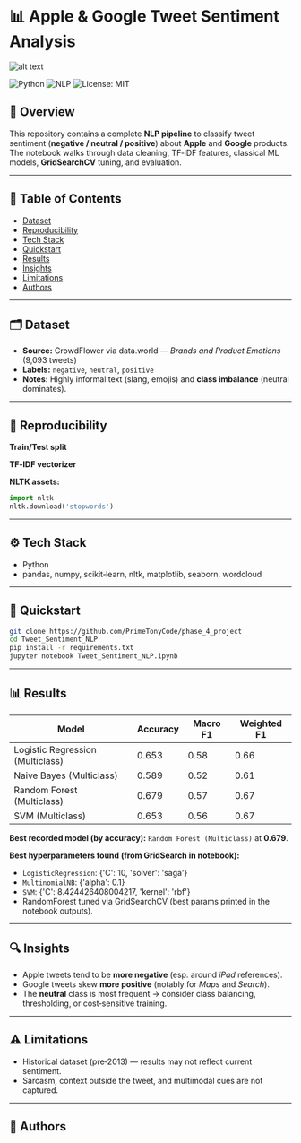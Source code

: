 
# 📊 Apple & Google Tweet Sentiment Analysis
![alt text](image.png)

![Python](https://img.shields.io/badge/Python-3.8%2B-blue)
![NLP](https://img.shields.io/badge/NLP-Sentiment%20Analysis-brightgreen)
![License: MIT](https://img.shields.io/badge/License-MIT-yellow)

## 📖 Overview
This repository contains a complete **NLP pipeline** to classify tweet sentiment (**negative / neutral / positive**) about **Apple** and **Google** products.
The notebook walks through data cleaning, TF‑IDF features, classical ML models, **GridSearchCV** tuning, and evaluation.

---

## 🧭 Table of Contents
- [Dataset](#-dataset)
- [Reproducibility](#-reproducibility)
- [Tech Stack](#-tech-stack)
- [Quickstart](#-quickstart)
- [Results](#-results)
- [Insights](#-insights)
- [Limitations](#️-limitations)
- [Authors](#-authors)

---

## 🗂️ Dataset
- **Source:** CrowdFlower via data.world — *Brands and Product Emotions* (9,093 tweets)
- **Labels:** `negative`, `neutral`, `positive`
- **Notes:** Highly informal text (slang, emojis) and **class imbalance** (neutral dominates).

---

## 🔁 Reproducibility

**Train/Test split** 

**TF‑IDF vectorizer**

**NLTK assets:**
```python
import nltk
nltk.download('stopwords')
```

---

## ⚙️ Tech Stack
- Python 
- pandas, numpy, scikit‑learn, nltk, matplotlib, seaborn, wordcloud

---

## 🚀 Quickstart
```bash
git clone https://github.com/PrimeTonyCode/phase_4_project
cd Tweet_Sentiment_NLP
pip install -r requirements.txt
jupyter notebook Tweet_Sentiment_NLP.ipynb
```

---

## 📊 Results
| Model | Accuracy | Macro F1 | Weighted F1 |
|-------|----------|----------|-------------|
| Logistic Regression (Multiclass) | 0.653 | 0.58 | 0.66 |
| Naive Bayes (Multiclass) | 0.589 | 0.52 | 0.61 |
| Random Forest (Multiclass) | 0.679 | 0.57 | 0.67 |
| SVM (Multiclass) | 0.653 | 0.56 | 0.67 |

**Best recorded model (by accuracy):** `Random Forest (Multiclass)` at **0.679**.

**Best hyperparameters found (from GridSearch in notebook):**
- `LogisticRegression`: {'C': 10, 'solver': 'saga'}
- `MultinomialNB`: {'alpha': 0.1}
- `SVM`: {'C': 8.424426408004217, 'kernel': 'rbf'}
- RandomForest tuned via GridSearchCV (best params printed in the notebook outputs).

---

## 🔍 Insights
- Apple tweets tend to be **more negative** (esp. around *iPad* references).
- Google tweets skew **more positive** (notably for *Maps* and *Search*).
- The **neutral** class is most frequent → consider class balancing, thresholding, or cost‑sensitive training.

---

## ⚠️ Limitations
- Historical dataset (pre‑2013) — results may not reflect current sentiment.
- Sarcasm, context outside the tweet, and multimodal cues are not captured.

---

## 📄 Authors
